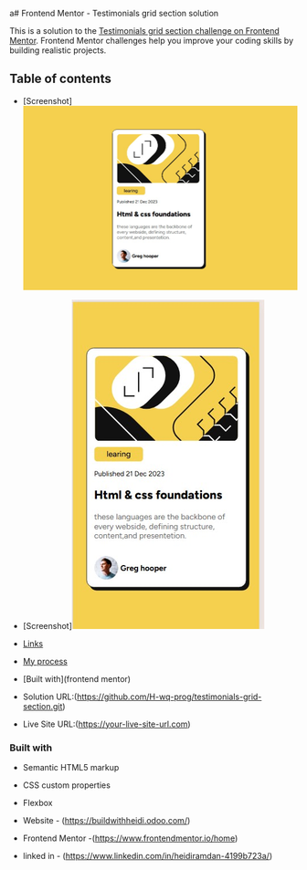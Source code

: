 a# Frontend Mentor - Testimonials grid section solution

This is a solution to the [Testimonials grid section challenge on Frontend Mentor](https://www.frontendmentor.io/challenges/testimonials-grid-section-Nnw6J7Un7). Frontend Mentor challenges help you improve your coding skills by building realistic projects. 

## Table of contents

  - [Screenshot]![](./Screenshot1.jpg)
  - [Screenshot]![](./Screenshot2.jpg)
  - [Links](https://github.com/H-wq-prog/testimonials-grid-section.git)
- [My process](#my-process)
- [Built with](frontend mentor)


- Solution URL:(https://github.com/H-wq-prog/testimonials-grid-section.git)
- Live Site URL:(https://your-live-site-url.com)


### Built with

- Semantic HTML5 markup
- CSS custom properties
- Flexbox







- Website - (https://buildwithheidi.odoo.com/)
- Frontend Mentor -(https://www.frontendmentor.io/home)
- linked in - (https://www.linkedin.com/in/heidiramdan-4199b723a/)

